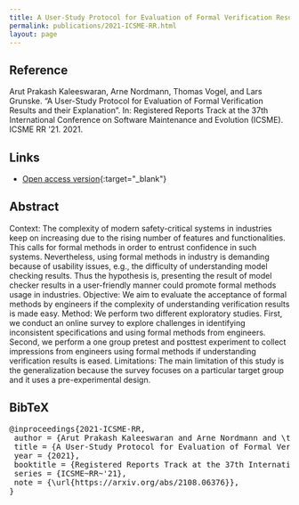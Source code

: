 ```yaml
---
title: A User-Study Protocol for Evaluation of Formal Verification Results and their Explanation
permalink: publications/2021-ICSME-RR.html
layout: page
---
```


## Reference
Arut Prakash Kaleeswaran, Arne Nordmann, Thomas Vogel, and Lars Grunske. “A User-Study Protocol for Evaluation of Formal Verification Results and their Explanation”. In: Registered Reports Track at the 37th International Conference on Software Maintenance and Evolution (ICSME). ICSME RR '21. 2021.

## Links
* [Open access version](https://arxiv.org/abs/2108.06376){:target="_blank"}

## Abstract
Context: The complexity of modern safety-critical systems in industries keep on increasing due to the rising number of features and functionalities. This calls for formal methods in order to entrust confidence in such systems. Nevertheless, using formal methods in industry is demanding because of usability issues, e.g., the difficulty of understanding model checking results. Thus the hypothesis is, presenting the result of model checker results in a user-friendly manner could promote formal methods usage in industries. Objective: We aim to evaluate the acceptance of formal methods by engineers if the complexity of understanding verification results is made easy. Method: We perform two different exploratory studies. First, we conduct an online survey to explore challenges in identifying inconsistent specifications and using formal methods from engineers. Second, we perform a one group pretest and posttest experiment to collect impressions from engineers using formal methods if understanding verification results is eased. Limitations: The main limitation of this study is the generalization because the survey focuses on a particular target group and it uses a pre-experimental design.

## BibTeX

<div class="bibtex">
<pre>@inproceedings{2021-ICSME-RR,
 author = {Arut Prakash Kaleeswaran and Arne Nordmann and \textbf{Thomas Vogel} and Lars Grunske},
 title = {A User-Study Protocol for Evaluation of Formal Verification Results and their Explanation},
 year = {2021},
 booktitle = {Registered Reports Track at the 37th International Conference on Software Maintenance and Evolution (ICSME)},
 series = {ICSME~RR~'21},
 note = {\url{https://arxiv.org/abs/2108.06376}},
}</pre>
</div>
